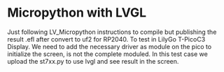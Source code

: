 # Micropython with LVGL
Just following LV_Micropython instructions to compile but publishing the result .efl after convert to uf2 for RP2040. To test in LilyGo T-PicoC3 Display.
We need to add the necessary driver as module on the pico to initialize the screen, is not the complete moduled. In this test case we upload the st7xx.py to use lvgl and see result in the screen.
